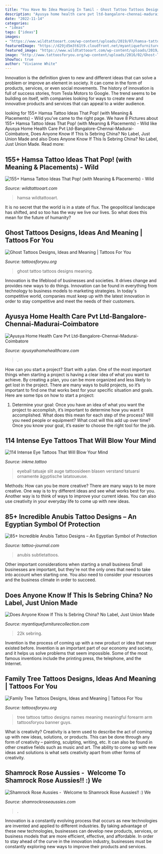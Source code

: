 ```yaml
---
title: "You Have No Idea Meaning In Tamil - Ghost Tattoo Tattoos Designs Meaning"
description: "Ayusya home health care pvt ltd-bangalore-chennai-madurai-coimbatore"
date: "2022-11-14"
categories:
- "ideas"
tags: ["ideas"]
images:
- "https://www.wildtattooart.com/wp-content/uploads/2019/07/hamsa-tattoos-95.jpg"
featuredImage: "https://d29jd5m3t61t9.cloudfront.net/myantiquefurniturecollection.com/images/fbfiles/images/828w/IMG_4395-v3xglzqfql_v_1517928445.jpg"
featured_image: "https://www.wildtattooart.com/wp-content/uploads/2019/07/hamsa-tattoos-95.jpg"
image: "http://www.tattoosforyou.org/wp-content/uploads/2016/02/Ghost-Tattoo-Photos.jpg"
ShowToc: true
author: "Vivianne White"
---
```



Innovation is the definition given to new and different ideas that can solve a problem or improve an element in society. It can come in the form of products, services, or even social movements. The history of innovation is full of success stories, from Tesla Motors to Google. The trend seems to be building on itself, with companies looking for ways to create new and innovative products and services that can appeal to a wider audience.

	

		
looking for 155+ Hamsa Tattoo Ideas That Pop! (with Meaning &amp; Placements) - Wild you've came to the right page. We have 8 Pictures about 155+ Hamsa Tattoo Ideas That Pop! (with Meaning &amp; Placements) - Wild like Ayusya Home Health Care Pvt Ltd-Bangalore-Chennai-Madurai-Coimbatore, Does Anyone Know If This Is Sebring China? No Label, Just Union Made and also Does Anyone Know If This Is Sebring China? No Label, Just Union Made. Read more:
		
    
## 155+ Hamsa Tattoo Ideas That Pop! (with Meaning &amp; Placements) - Wild

<img loading=lazy src="https://www.wildtattooart.com/wp-content/uploads/2019/07/hamsa-tattoos-95.jpg" onerror="this.onerror=null;this.src='https://tse1.mm.bing.net/th?id=OIP.gHCbx-AuiP_1ovetNjV3fgHaIX&amp;pid=15.1';" alt="155+ Hamsa Tattoo Ideas That Pop! (with Meaning &amp; Placements) - Wild">

_Source: wildtattooart.com_

>hamsa wildtattooart. 

	

It is no secret that the world is in a state of flux. The geopolitical landscape has shifted, and so too has the way we live our lives. So what does this mean for the future of humanity? 

    
## Ghost Tattoos Designs, Ideas And Meaning | Tattoos For You

<img loading=lazy src="http://www.tattoosforyou.org/wp-content/uploads/2016/02/Ghost-Tattoo-Photos.jpg" onerror="this.onerror=null;this.src='https://tse1.mm.bing.net/th?id=OIP.vEzZve-yjR7raUjeZEqJ1QHaJ4&amp;pid=15.1';" alt="Ghost Tattoos Designs, Ideas and Meaning | Tattoos For You">

_Source: tattoosforyou.org_

>ghost tattoo tattoos designs meaning. 

	

Innovation is the lifeblood of businesses and societies. It drives change and provides new ways to do things. Innovation can be found in everything from technology to business models to marketing strategies. In today's competitive world, companies must keep up with the latest innovation in order to stay competitive and meet the needs of their customers.

    
## Ayusya Home Health Care Pvt Ltd-Bangalore-Chennai-Madurai-Coimbatore

<img loading=lazy src="https://ayusyahomehealthcare.com/wp-content/uploads/2020/07/ghee-butter-in-glass-jar-with-wooden-spoon-e1595913450622-300x200.jpg" onerror="this.onerror=null;this.src='https://tse3.mm.bing.net/th?id=OIP.W0Xu3Fs9uke5z92cVOMZ9QAAAA&amp;pid=15.1';" alt="Ayusya Home Health Care Pvt Ltd-Bangalore-Chennai-Madurai-Coimbatore">

_Source: ayusyahomehealthcare.com_

>. 

	

How can you start a project?
Start with a plan. One of the most important things when starting a project is having a clear idea of what you want to achieve. By creating a plan, you can be more organized and less likely to get lost in the project. There are many ways to build projects, so it’s important to find one that works best for your specific situation and goals. Here are some tips on how to start a project: 
1. Determine your goal: Once you have an idea of what you want the project to accomplish, it’s important to determine how you want it accomplished. What does this mean for each step of the process? Will you need people or equipment? What cost will this add up over time? Once you know your goal, it’s easier to choose the right tool for the job.


    
## 114 Intense Eye Tattoos That Will Blow Your Mind

<img loading=lazy src="http://www.inkme.tattoo/wp-content/uploads/2017/07/eye-tattoos-12051768.jpg" onerror="this.onerror=null;this.src='https://tse3.mm.bing.net/th?id=OIP.MMG0EZNAtXNh_QuvRFG4KAHaHa&amp;pid=15.1';" alt="114 Intense Eye Tattoos That Will Blow Your Mind">

_Source: inkme.tattoo_

>eyeball tatuaje slit auge tattoosideen blasen verstand tatuarsi ornamente ägyptische latatoueuse. 

	

Methods: How can you be more creative?
There are many ways to be more creative. One way is to try different ideas and see what works best for you. Another way is to think of ways to improve your current ideas. You can also use creativity in your everyday life to come up with new ideas.

    
## 85+ Incredible Anubis Tattoo Designs – An Egyptian Symbol Of Protection

<img loading=lazy src="https://tattoo-journal.com/wp-content/uploads/2016/08/anubis-tattoo34.jpg" onerror="this.onerror=null;this.src='https://tse4.mm.bing.net/th?id=OIP.AMsk5Ib98YVvRobeaMZYwgHaHa&amp;pid=15.1';" alt="85+ Incredible Anubis Tattoo Designs – An Egyptian Symbol of Protection">

_Source: tattoo-journal.com_

>anubis subtletattoos. 

	

Other important considerations when starting a small business
Small businesses are important, but they're not the only ones that need to take into account when starting one. You also need to consider your resources and the business climate in order to succeed.

    
## Does Anyone Know If This Is Sebring China? No Label, Just Union Made

<img loading=lazy src="https://d29jd5m3t61t9.cloudfront.net/myantiquefurniturecollection.com/images/fbfiles/images/828w/IMG_4395-v3xglzqfql_v_1517928445.jpg" onerror="this.onerror=null;this.src='https://tse2.mm.bing.net/th?id=OIP.fJ42baRKTq5phCasHtbXBgHaJ4&amp;pid=15.1';" alt="Does Anyone Know If This Is Sebring China? No Label, Just Union Made">

_Source: myantiquefurniturecollection.com_

>22k sebring. 

	

Invention is the process of coming up with a new product or idea that never existed before. Invention is an important part of our economy and society, and it helps us solve problems that seem impossible. Some of the most famous inventions include the printing press, the telephone, and the Internet.

    
## Family Tree Tattoos Designs, Ideas And Meaning | Tattoos For You

<img loading=lazy src="https://www.tattoosforyou.org/wp-content/uploads/2013/11/Family-Tree-Tattoo-Designs-With-Names.jpg" onerror="this.onerror=null;this.src='https://tse1.mm.bing.net/th?id=OIP.l_gg8gXEcjGWF-YtwG--6QHaJ4&amp;pid=15.1';" alt="Family Tree Tattoos Designs, Ideas and Meaning | Tattoos For You">

_Source: tattoosforyou.org_

>tree tattoos tattoo designs names meaning meaningful forearm arm tattoosforyou banner guys. 

	

What is creativity?
Creativity is a term used to describe the act of coming up with new ideas, solutions, or products. This can be done through any form of creativity – painting, sculpting, writing, etc. It can also be found in other creative fields such as music and art. The ability to come up with new ideas and solutions is what sets creativity apart from other forms of creativity.

    
## Shamrock Rose Aussies - ﻿﻿﻿ Welcome To Shamrock Rose Aussies!! :) We

<img loading=lazy src="http://shamrockroseaussies.com/yahoo_site_admin/assets/images/DSC_0131.262172613_std.JPG" onerror="this.onerror=null;this.src='https://tse2.mm.bing.net/th?id=OIP.FA26ASpfj6MQy1hfWiuc9wHaE-&amp;pid=15.1';" alt="Shamrock Rose Aussies - ﻿﻿﻿ Welcome to Shamrock Rose Aussies!! :) We">

_Source: shamrockroseaussies.com_

>. 

	

Innovation is a constantly evolving process that occurs as new technologies are invented and applied to different industries. By taking advantage of these new technologies, businesses can develop new products, services, or business models that are more efficient, effective, and affordable. In order to stay ahead of the curve in the innovation industry, businesses must be constantly exploring new ways to improve their products and services.

